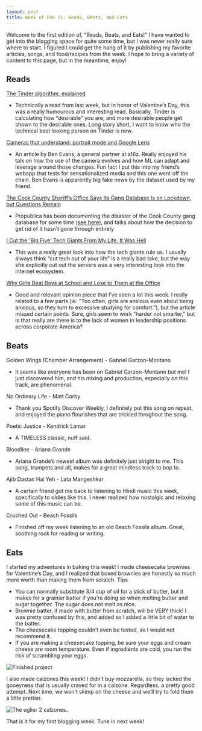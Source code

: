 ```yaml
---
layout: post
title: Week of Feb 11: Reads, Beats, and Eats
---
```

<p class="message">
Welcome to the first edition of, “Reads, Beats, and Eats!” I have wanted to get into the blogging space for quite some time, but I was never really sure where to start. I figured I could get the hang of it by publishing my favorite articles, songs, and food/recipes from the week. I hope to bring a variety of content to this page, but in the meantime, enjoy! 
</p>

## Reads
[The Tinder algorithm, explained](https://www.vox.com/2019/2/7/18210998/tinder-algorithm-swiping-tips-dating-app-science)
* Technically a read from last week, but in honor of Valentine’s Day, this was a really humourous and interesting read. Basically, Tinder is calculating how “desirable” you are, and more desirable people get shown to the desirable ones. Long story short, I want to know who the technical best looking person on Tinder is now. 

[Cameras that understand: portrait mode and Google Lens](https://www.ben-evans.com/benedictevans/2019/2/5/cameras-that-understand)
* An article by Ben Evans, a general partner at a16z. Really enjoyed his talk on how the use of the camera evolves and how ML can adapt and leverage around those changes. Fun fact I put this into my friend’s webapp that tests for sensationalized media and this one went off the chain. Ben Evans is apparently big fake news by the dataset used by my friend. 

[The Cook County Sheriff’s Office Says Its Gang Database Is on Lockdown, but Questions Remain](https://www.propublica.org/article/cook-county-sheriffs-office-gang-database)
* Propublica has been documenting the disaster of the Cook County gang database for some time ([see here](https://www.propublica.org/article/politic-il-insider-chicago-gang-database)), and talks about how the decision to get rid of it hasn’t gone through entirely 

[I Cut the 'Big Five' Tech Giants From My Life. It Was Hell](https://gizmodo.com/i-cut-the-big-five-tech-giants-from-my-life-it-was-hel-1831304194)
*  This was a really great look into how the tech giants rule us. I usually always think “cut tech out of your life” is a really bad take, but the way she explicitly cut out the servers was a very interesting look into the internet ecosystem. 

[Why Girls Beat Boys at School and Lose to Them at the Office](https://www.nytimes.com/2019/02/07/opinion/sunday/girls-school-confidence.html)
* Good and relevant opinion piece that I’ve seen a lot this week. I really related to a few parts (ie. "Too often, girls are anxious even about being anxious, so they turn to excessive studying for comfort.”), but the article missed certain points. Sure, girls seem to work “harder not smarter,” but is that really are there is to the lack of women in leadership positions across corporate America? 

## Beats 
Golden Wings (Chamber Arrangement) - Gabriel Garzon-Montano 
* It seems like everyone has been on Gabriel Garzon-Montano but me! I just discovered him, and his mixing and production, especially on this track, are phenomenal. 

No Ordinary Life - Matt Corby
* Thank you Spotify Discover Weekly, I definitely put this song on repeat, and enjoyed the piano flourishes that are trickled throghout the song. 

Poetic Justice - Kendrick Lamar 
* A TIMELESS classic, nuff said. 

Bloodline - Ariana Grande 
* Ariana Grande’s newest album was definitely just alright to me. This song, trumpets and all, makes for a great mindless track to bop to. 

Ajib Dastan Hai Yeh - Lata Mangeshkar 
* A certain friend got me back to listening to Hindi music this week, specifically to oldies like this. I never realized how nostalgic and relaxing some of this music can be. 

Crushed Out - Beach Fossils 
* Finished off my week listening to an old Beach Fossils album. Great, soothing rock for reading or writing. 

## Eats 
I started my adventures in baking this week! I made cheesecake brownies for Valentine’s Day, and I realized that boxed brownies are honestly so much more worth than making them from scratch. 
Tips
* You can normally substitute 3/4 cup of oil for a stick of butter, but it makes for a grainier batter if you’re doing so when melting butter and sugar together. The sugar does not melt as nice. 
* Brownie batter, if made with butter from scratch, will be VERY thick! I was pretty confused by this, and added so I added a little bit of water to the batter. 
* The cheesecake topping couldn’t even be tasted, so I would not recommend it. 
* If you are making a cheesecake topping, be sure your eggs and cream cheese are room temperature. Even if ingredients are cold, you run the risk of scrambling your eggs. 

![Finished project]({{site.url}}/assets/2-11-pics/brownie2.jpg)

I also made calzones this week! I didn’t buy mozzarella, so they lacked the gooeyness that is usually craved for in a calzone. Regardless, a pretty good attempt. Next time, we won’t skimp on the cheese and we’ll try to fold them a little prettier. 

![The uglier 2 calzones..]({{site.url}}/assets/2-11-pics/calzone.JPG)

That is it for my first blogging week. Tune in next week! 